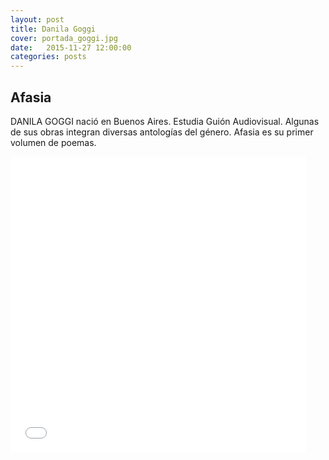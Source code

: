 ```yaml
---
layout: post
title: Danila Goggi
cover: portada_goggi.jpg
date:   2015-11-27 12:00:00
categories: posts
---
```


## Afasia

DANILA GOGGI nació en Buenos Aires. Estudia Guión Audiovisual. Algunas de sus obras integran diversas antologías del género. Afasia es su primer volumen de poemas.




<iframe width="473" height="473" src="/images/foto_goggi.jpg" frameborder="0"></iframe>
